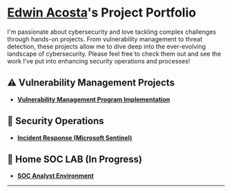 # <a href="https://www.linkedin.com/in/acostaea3/">Edwin Acosta</a>'s Project Portfolio 

I'm passionate about cybersecurity and love tackling complex challenges through hands-on projects. From vulnerability management to threat detection, these projects allow me to dive deep into the ever-evolving landscape of cybersecurity. Please feel free to check them out and see the work I’ve put into enhancing security operations and processes!


## ⚠️ Vulnerability Management Projects

- **[Vulnerability Management Program Implementation](https://github.com/acostaea3/Vulnerability-Management-Project)**

## 🚨 Security Operations

- **[Incident Response (Microsoft Sentinel)](https://github.com/acostaea3/Incident-Response)**

## 🚨 Home SOC LAB (In Progress)

- **[SOC Analyst Environment](https://github.com/acostaea3/SOC-Lab)**

<hr/>
